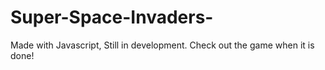 # Super-Space-Invaders-
Made with Javascript, Still in development. Check out the game when it is done!
